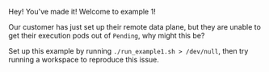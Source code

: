 Hey! You've made it! Welcome to example 1!

Our customer has just set up their remote data plane, but they are unable to get their execution pods out of `Pending`, why might this be?

Set up this example by running `./run_example1.sh > /dev/null`, then try running a workspace to reproduce this issue.
